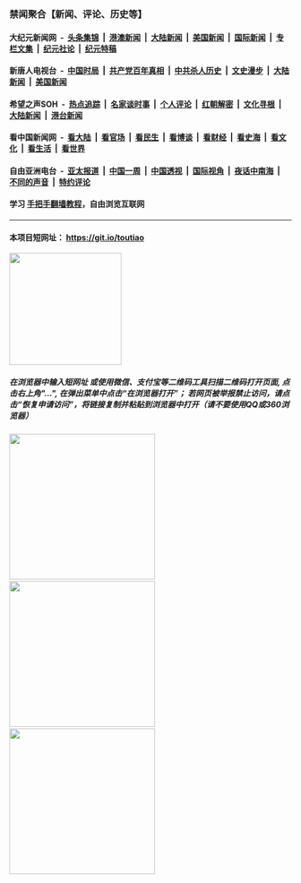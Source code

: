 ### 禁闻聚合【新闻、评论、历史等】

#### 大纪元新闻网 &nbsp;-&nbsp; [头条集锦](indexes/E头条集锦.md?t=03042032) &nbsp;|&nbsp; [港澳新闻](indexes/E港澳新闻.md?t=03042032)  &nbsp;|&nbsp; [大陆新闻](indexes/E大陆新闻.md?t=03042032) &nbsp;|&nbsp; [美国新闻](indexes/E美国新闻.md?t=03042032) &nbsp;|&nbsp; [国际新闻](indexes/E国际新闻.md?t=03042032) &nbsp;|&nbsp; [专栏文集](indexes/E专栏文集.md?t=03042032) &nbsp;|&nbsp; [纪元社论](indexes/E纪元社论.md?t=03042032) &nbsp;|&nbsp; [纪元特稿](indexes/E纪元特稿.md?t=03042032) 

#### 新唐人电视台 &nbsp;-&nbsp; [中国时局](indexes/N中国时局.md?t=03042032) &nbsp;|&nbsp; [共产党百年真相](indexes/N共产党百年真相.md?t=03042032) &nbsp;|&nbsp; [中共杀人历史](indexes/N中共杀人历史.md?t=03042032) &nbsp;|&nbsp; [文史漫步](indexes/N文史漫步.md?t=03042032) &nbsp;|&nbsp; [大陆新闻](indexes/N大陆新闻.md?t=03042032) &nbsp;|&nbsp; [美国新闻](indexes/N美国新闻.md?t=03042032)

#### 希望之声SOH &nbsp;-&nbsp; [热点追踪](indexes/H热点追踪.md?t=03042032) &nbsp;|&nbsp; [名家谈时事](indexes/H名家谈时事.md?t=03042032) &nbsp;|&nbsp; [个人评论](indexes/H个人评论.md?t=03042032)  &nbsp;|&nbsp; [红朝解密](indexes/H红朝解密.md?t=03042032) &nbsp;|&nbsp; [文化寻根](indexes/H文化寻根.md?t=03042032) &nbsp;|&nbsp; [大陆新闻](indexes/H大陆新闻.md?t=03042032) &nbsp;|&nbsp; [港台新闻](indexes/H港台新闻.md?t=03042032)

#### 看中国新闻网 &nbsp;-&nbsp; [看大陆](indexes/S看大陆.md?t=03042032) &nbsp;|&nbsp; [看官场](indexes/S看官场.md?t=03042032) &nbsp;|&nbsp; [看民生](indexes/S看民生.md?t=03042032)  &nbsp;|&nbsp; [看博谈](indexes/S看博谈.md?t=03042032) &nbsp;|&nbsp; [看财经](indexes/S看财经.md?t=03042032) &nbsp;|&nbsp; [看史海](indexes/S看史海.md?t=03042032) &nbsp;|&nbsp; [看文化](indexes/S看文化.md?t=03042032) &nbsp;|&nbsp; [看生活](indexes/S看生活.md?t=03042032) &nbsp;|&nbsp; [看世界](indexes/S看世界.md?t=03042032)

#### 自由亚洲电台 &nbsp;-&nbsp; [亚太报道](indexes/R亚太报道.md?t=03042032) &nbsp;|&nbsp; [中国一周](indexes/R中国一周.md?t=03042032) &nbsp;|&nbsp; [中国透视](indexes/R中国透视.md?t=03042032)  &nbsp;|&nbsp; [国际视角](indexes/R国际视角.md?t=03042032) &nbsp;|&nbsp; [夜话中南海](indexes/R夜话中南海.md?t=03042032) &nbsp;|&nbsp; [不同的声音](indexes/R不同的声音.md?t=03042032) &nbsp;|&nbsp; [特约评论](indexes/R特约评论.md?t=03042032)

#### 学习 [手把手翻墙教程](https://github.com/gfw-breaker/guides/wiki)，自由浏览互联网

----

#### 本项目短网址： https://git.io/toutiao
<img src="https://raw.githubusercontent.com/gfw-breaker/banned-news/master/scripts/img/qr.png" width="200px"/>  

##### 在浏览器中输入短网址 或使用微信、支付宝等二维码工具扫描二维码打开页面, 点击右上角"...", 在弹出菜单中点击“在浏览器打开”； 若网页被举报禁止访问，请点击“恢复申请访问”，将链接复制并粘贴到浏览器中打开（请不要使用QQ或360浏览器）

<img src="https://raw.githubusercontent.com/gfw-breaker/banned-news/master/scripts/img/1.png" width="260px"/> &nbsp; <img src="https://raw.githubusercontent.com/gfw-breaker/banned-news/master/scripts/img/2.png" width="260px"/> &nbsp; <img src="https://raw.githubusercontent.com/gfw-breaker/banned-news/master/scripts/img/3.png" width="260px"/>
